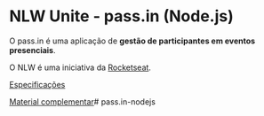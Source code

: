 # NLW Unite - pass.in (Node.js)

O pass.in é uma aplicação de **gestão de participantes em eventos presenciais**.

O NLW é uma iniciativa da [Rocketseat](https://github.com/Rocketseat).

[Especificações](https://efficient-sloth-d85.notion.site/Especifica-es-bf6c0178596044f5903bb6797b112660)

[Material complementar](https://efficient-sloth-d85.notion.site/Node-js-a51a784e58e8482daa4c188b1659f5df)#   p a s s . i n - n o d e j s  
 
